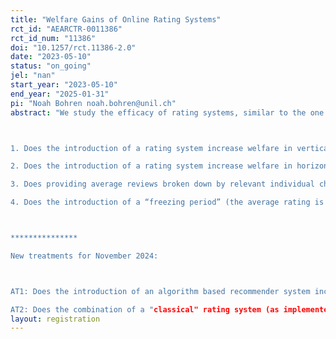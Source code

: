 ```yaml
---
title: "Welfare Gains of Online Rating Systems"
rct_id: "AEARCTR-0011386"
rct_id_num: "11386"
doi: "10.1257/rct.11386-2.0"
date: "2023-05-10"
status: "on_going"
jel: "nan"
start_year: "2023-05-10"
end_year: "2025-01-31"
pi: "Noah Bohren noah.bohren@unil.ch"
abstract: "We study the efficacy of rating systems, similar to the one used in online marketplaces. In this study, we investigate the effectiveness of rating systems in assisting consumers with product selection, focusing on both vertical and horizontal markets. Additionally, we explore the impact of grouping ratings and implementing freezing periods on welfare in horizontally differentiated markets. Our research aims to answer the following questions:

1. Does the introduction of a rating system increase welfare in vertically differentiated markets? 
2. Does the introduction of a rating system increase welfare in horizontally differentiated markets? 
3. Does providing average reviews broken down by relevant individual characteristics (filtering) increase welfare in horizontally differentiated markets?
4. Does the introduction of a “freezing period” (the average rating is disclosed only when a minimum amount of ratings are available) improve welfare?

***************
New treatments for November 2024: 

AT1: Does the introduction of an algorithm based recommender system increase welfare in horizontally differentiated markets? How does it compare to filtering?
AT2: Does the combination of a "classical" rating system (as implemented in the earlier treatments) and the algorithm based recommender system increase welfare in the horizontal market and does the effect decrease over time?"
layout: registration
---
```


